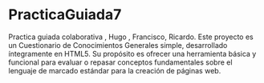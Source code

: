 # PracticaGuiada7
Practica guiada colaborativa , Hugo , Francisco, Ricardo.
Este proyecto es un Cuestionario de Conocimientos Generales simple, desarrollado íntegramente en HTML5. Su propósito es ofrecer una herramienta básica y funcional para evaluar o repasar conceptos fundamentales sobre el lenguaje de marcado estándar para la creación de páginas web.
